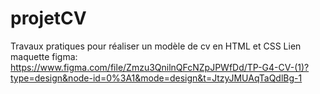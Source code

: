 # projetCV
Travaux pratiques pour réaliser un modèle de cv en HTML et CSS
Lien maquette figma: https://www.figma.com/file/Zmzu3QnilnQFcNZpJPWfDd/TP-G4-CV-(1)?type=design&node-id=0%3A1&mode=design&t=JtzyJMUAqTaQdlBg-1

